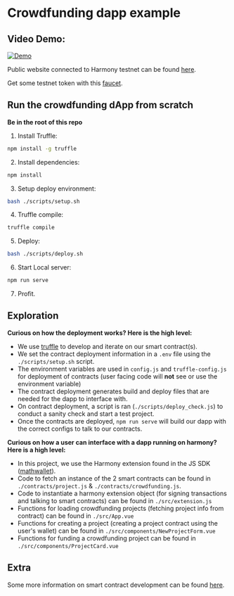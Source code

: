 # Crowdfunding dapp example

## Video Demo:

[![Demo](http://img.youtube.com/vi/YWd3_6voM90/0.jpg)](https://www.youtube.com/watch?v=YWd3_6voM90 "Demo")

Public website connected to Harmony testnet can be found [here](https://crowdfunding-testnet.s3-us-west-1.amazonaws.com/index.html).

Get some testnet token with this [faucet](https://onefaucet.ibriz.ai/).

## Run the crowdfunding dApp from scratch 
**Be in the root of this repo**
1) Install Truffle:
```bash
npm install -g truffle
```
2) Install dependencies:
```bash
npm install
```
3) Setup deploy environment:
```bash
bash ./scripts/setup.sh
```
4) Truffle compile:
```bash
truffle compile
```
5) Deploy:
```bash
bash ./scripts/deploy.sh
```
6) Start Local server:
```bash
npm run serve
```
7) Profit.

## Exploration
**Curious on how the deployment works? Here is the high level:**
* We use [truffle](https://www.trufflesuite.com/docs/truffle/overview) to develop and iterate on our smart contract(s).
* We set the contract deployment information in a `.env` file using the `./scripts/setup.sh` script.
* The environment variables are used in `config.js` and `truffle-config.js` for deployment of contracts (user facing code will **not** see or use the environment variable)
* The contract deployment generates build and deploy files that are needed for the dapp to interface with.
* On contract deployment, a script is ran (`./scripts/deploy_check.js`) to conduct a sanity check and start a test project. 
* Once the contracts are deployed, `npm run serve` will build our dapp with the correct configs to talk to our contracts.  

**Curious on how a user can interface with a dapp running on harmony? Here is a high level:**
* In this project, we use the Harmony extension found in the JS SDK ([mathwallet](https://www.mathwallet.org/harmony-wallet/en/)).
* Code to fetch an instance of the 2 smart contracts can be found in `./contracts/project.js` & `./contracts/crowdfunding.js`.
* Code to instantiate a harmony extension object (for signing transactions and talking to smart contracts) can be found in `./src/extension.js`
* Functions for loading crowdfunding projects (fetching project info from contract) can be found in `./src/App.vue`
* Functions for creating a project (creating a project contract using the user's wallet) can be found in `./src/components/NewProjectForm.vue`
* Functions for funding a crowdfunding project can be found in `./src/components/ProjectCard.vue`  

## Extra
Some more information on smart contract development can be found [here](https://docs.harmony.one/home/developers/smart-contracts).
